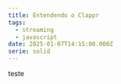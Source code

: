 ```yaml
---
title: Entendendo o Clappr
tags:
  - streaming
  - javascript
date: 2025-01-07T14:15:00.000Z
serie: solid
---
```

teste
